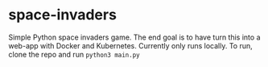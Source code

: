 # space-invaders
Simple Python space invaders game. The end goal is to have turn this into a web-app with Docker and Kubernetes. 
Currently only runs locally. To run, clone the repo and run `python3 main.py`
